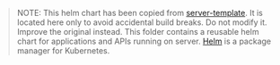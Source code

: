 > NOTE: This helm chart has been copied from [server-template](https://github.com/TaitoUnited/server-template/). It is located here only to avoid accidental build breaks. Do not modify it. Improve the original instead.
This folder contains a reusable helm chart for applications and APIs running
on server. [Helm](https://helm.sh/) is a package manager for Kubernetes.
